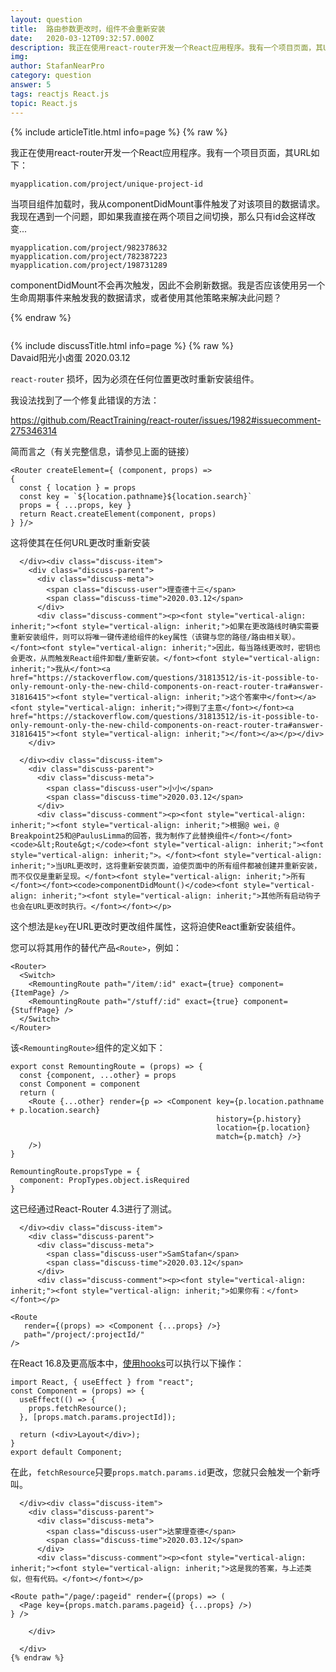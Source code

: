 ```yaml
---
layout: question
title:  路由参数更改时，组件不会重新安装
date:   2020-03-12T09:32:57.000Z
description: 我正在使用react-router开发一个React应用程序。我有一个项目页面，其URL如下：myapplication.com/project/un...
img: 
author: StafanNearPro
category: question
answer: 5
tags: reactjs React.js
topic: React.js
---
```

<div class="article-root">
  <div class="article">
    {% include articleTitle.html info=page %}
    {% raw %}
    <div class="article-content"><p><font style="vertical-align: inherit;"><font style="vertical-align: inherit;">我正在使用react-router开发一个React应用程序。</font><font style="vertical-align: inherit;">我有一个项目页面，其URL如下：</font></font></p>

<pre><code>myapplication.com/project/unique-project-id
</code></pre>

<p><font style="vertical-align: inherit;"><font style="vertical-align: inherit;">当项目组件加载时，我从componentDidMount事件触发了对该项目的数据请求。</font><font style="vertical-align: inherit;">我现在遇到一个问题，即如果我直接在两个项目之间切换，那么只有id会这样改变...</font></font></p>

<pre><code>myapplication.com/project/982378632<font></font>
myapplication.com/project/782387223<font></font>
myapplication.com/project/198731289<font></font>
</code></pre>

<p><font style="vertical-align: inherit;"><font style="vertical-align: inherit;">componentDidMount不会再次触发，因此不会刷新数据。</font><font style="vertical-align: inherit;">我是否应该使用另一个生命周期事件来触发我的数据请求，或者使用其他策略来解决此问题？</font></font></p></div>
    {% endraw %}
  </div>
  <p style="height: 0;width:0;overflow: hidden;"> 第1218篇《路由参数更改时，组件不会重新安装》来自Winter(https://github.com/aiyld/aiyld.github.io)的站点</p>
  <div class="discuss-wrapper">
    {% include discussTitle.html info=page %}
    {% raw %}
    <div class="discuss-item">
        <div class="discuss-parent">
          <div class="discuss-meta">
            <span class="discuss-user">Davaid阳光小卤蛋</span>
            <span class="discuss-time">2020.03.12</span>
          </div>
          <div class="discuss-comment"><p><code>react-router</code><font style="vertical-align: inherit;"><font style="vertical-align: inherit;"> 损坏，因为必须在任何位置更改时重新安装组件。</font></font></p>

<p><font style="vertical-align: inherit;"><font style="vertical-align: inherit;">我设法找到了一个修复此错误的方法：</font></font></p>

<p><a href="https://github.com/ReactTraining/react-router/issues/1982#issuecomment-275346314" rel="nofollow noreferrer"><font style="vertical-align: inherit;"><font style="vertical-align: inherit;">https://github.com/ReactTraining/react-router/issues/1982#issuecomment-275346314</font></font></a></p>

<p><font style="vertical-align: inherit;"><font style="vertical-align: inherit;">简而言之（有关完整信息，请参见上面的链接）</font></font></p>

<pre><code>&lt;Router createElement={ (component, props) =&gt;<font></font>
{<font></font>
  const { location } = props<font></font>
  const key = `${location.pathname}${location.search}`<font></font>
  props = { ...props, key }<font></font>
  return React.createElement(component, props)<font></font>
} }/&gt;<font></font>
</code></pre>

<p><font style="vertical-align: inherit;"><font style="vertical-align: inherit;">这将使其在任何URL更改时重新安装</font></font></p></div>
        </div>
        
      </div><div class="discuss-item">
        <div class="discuss-parent">
          <div class="discuss-meta">
            <span class="discuss-user">理查德十三</span>
            <span class="discuss-time">2020.03.12</span>
          </div>
          <div class="discuss-comment"><p><font style="vertical-align: inherit;"><font style="vertical-align: inherit;">如果在更改路线时确实需要重新安装组件，则可以将唯一键传递给组件的key属性（该键与您的路径/路由相关联）。</font><font style="vertical-align: inherit;">因此，每当路线更改时，密钥也会更改，从而触发React组件卸载/重新安装。</font><font style="vertical-align: inherit;">我从</font><a href="https://stackoverflow.com/questions/31813512/is-it-possible-to-only-remount-only-the-new-child-components-on-react-router-tra#answer-31816415"><font style="vertical-align: inherit;">这个答案中</font></a><font style="vertical-align: inherit;">得到了主意</font></font><a href="https://stackoverflow.com/questions/31813512/is-it-possible-to-only-remount-only-the-new-child-components-on-react-router-tra#answer-31816415"><font style="vertical-align: inherit;"></font></a></p></div>
        </div>
        
      </div><div class="discuss-item">
        <div class="discuss-parent">
          <div class="discuss-meta">
            <span class="discuss-user">小小</span>
            <span class="discuss-time">2020.03.12</span>
          </div>
          <div class="discuss-comment"><p><font style="vertical-align: inherit;"><font style="vertical-align: inherit;">根据@ wei，@ Breakpoint25和@PaulusLimma的回答，我为制作了此替换组件</font></font><code>&lt;Route&gt;</code><font style="vertical-align: inherit;"><font style="vertical-align: inherit;">。</font><font style="vertical-align: inherit;">当URL更改时，这将重新安装页面，迫使页面中的所有组件都被创建并重新安装，而不仅仅是重新呈现。</font><font style="vertical-align: inherit;">所有</font></font><code>componentDidMount()</code><font style="vertical-align: inherit;"><font style="vertical-align: inherit;">其他所有启动钩子也会在URL更改时执行。</font></font></p>

<p><font style="vertical-align: inherit;"><font style="vertical-align: inherit;">这个想法是</font></font><code>key</code><font style="vertical-align: inherit;"><font style="vertical-align: inherit;">在URL更改时</font><font style="vertical-align: inherit;">更改组件</font><font style="vertical-align: inherit;">属性，这将迫使React重新安装组件。</font></font></p>

<p><font style="vertical-align: inherit;"><font style="vertical-align: inherit;">您可以将其用作的替代产品</font></font><code>&lt;Route&gt;</code><font style="vertical-align: inherit;"><font style="vertical-align: inherit;">，例如：</font></font></p>

<pre><code>&lt;Router&gt;<font></font>
  &lt;Switch&gt;<font></font>
    &lt;RemountingRoute path="/item/:id" exact={true} component={ItemPage} /&gt;<font></font>
    &lt;RemountingRoute path="/stuff/:id" exact={true} component={StuffPage} /&gt;<font></font>
  &lt;/Switch&gt;<font></font>
&lt;/Router&gt;<font></font>
</code></pre>

<p><font style="vertical-align: inherit;"><font style="vertical-align: inherit;">该</font></font><code>&lt;RemountingRoute&gt;</code><font style="vertical-align: inherit;"><font style="vertical-align: inherit;">组件的定义如下：</font></font></p>

<pre><code>export const RemountingRoute = (props) =&gt; {<font></font>
  const {component, ...other} = props<font></font>
  const Component = component<font></font>
  return (<font></font>
    &lt;Route {...other} render={p =&gt; &lt;Component key={p.location.pathname + p.location.search}<font></font>
                                              history={p.history}<font></font>
                                              location={p.location}<font></font>
                                              match={p.match} /&gt;}<font></font>
    /&gt;)<font></font>
}<font></font>
<font></font>
RemountingRoute.propsType = {<font></font>
  component: PropTypes.object.isRequired<font></font>
}<font></font>
</code></pre>

<p><font style="vertical-align: inherit;"><font style="vertical-align: inherit;">这已经通过React-Router 4.3进行了测试。</font></font></p></div>
        </div>
        
      </div><div class="discuss-item">
        <div class="discuss-parent">
          <div class="discuss-meta">
            <span class="discuss-user">SamStafan</span>
            <span class="discuss-time">2020.03.12</span>
          </div>
          <div class="discuss-comment"><p><font style="vertical-align: inherit;"><font style="vertical-align: inherit;">如果你有：</font></font></p>

<pre><code>&lt;Route<font></font>
   render={(props) =&gt; &lt;Component {...props} /&gt;}<font></font>
   path="/project/:projectId/"<font></font>
/&gt;<font></font>
</code></pre>

<p><font style="vertical-align: inherit;"><font style="vertical-align: inherit;">在React 16.8及更高版本中，</font></font><a href="https://reactjs.org/docs/hooks-intro.html" rel="noreferrer"><font style="vertical-align: inherit;"><font style="vertical-align: inherit;">使用hooks</font></font></a><font style="vertical-align: inherit;"><font style="vertical-align: inherit;">可以执行以下操作：</font></font></p>

<pre><code>import React, { useEffect } from "react";<font></font>
const Component = (props) =&gt; {<font></font>
  useEffect(() =&gt; {<font></font>
    props.fetchResource();<font></font>
  }, [props.match.params.projectId]);<font></font>
<font></font>
  return (&lt;div&gt;Layout&lt;/div&gt;);<font></font>
}<font></font>
export default Component;<font></font>
</code></pre>

<p><font style="vertical-align: inherit;"><font style="vertical-align: inherit;">在此，</font></font><code>fetchResource</code><font style="vertical-align: inherit;"><font style="vertical-align: inherit;">只要</font></font><code>props.match.params.id</code><font style="vertical-align: inherit;"><font style="vertical-align: inherit;">更改</font><font style="vertical-align: inherit;">，您就只会触发一个新</font><font style="vertical-align: inherit;">呼叫</font><font style="vertical-align: inherit;">。</font></font></p></div>
        </div>
        
      </div><div class="discuss-item">
        <div class="discuss-parent">
          <div class="discuss-meta">
            <span class="discuss-user">达蒙理查德</span>
            <span class="discuss-time">2020.03.12</span>
          </div>
          <div class="discuss-comment"><p><font style="vertical-align: inherit;"><font style="vertical-align: inherit;">这是我的答案，与上述类似，但有代码。</font></font></p>

<pre><code>&lt;Route path="/page/:pageid" render={(props) =&gt; (<font></font>
  &lt;Page key={props.match.params.pageid} {...props} /&gt;)<font></font>
} /&gt;<font></font>
</code></pre></div>
        </div>
        
      </div>
    {% endraw %}
  </div>
<div>
